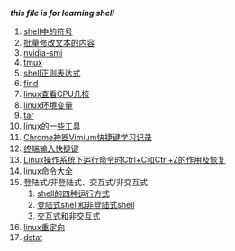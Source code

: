 ___this file is for learning shell___   

1.  [shell中的符号](https://www.jb51.net/article/120595.htm)   
2.  [批量修改文本的内容](https://blog.csdn.net/qq_21101587/article/details/81203767)    
3.  [nvidia-smi](https://blog.csdn.net/C\_chuxin/article/details/82993350)  
4.  [tmux](http://www.ruanyifeng.com/blog/2019/10/tmux.html)    
9.  [shell正则表达式](https://man.linuxde.net/docs/shell\_regex.html)
10.  [find](https://blog.csdn.net/stepbystepto/article/details/80851466)  
11.  [linux查看CPU几核](https://www.cnblogs.com/xd502djj/archive/2011/02/28/1967350.html)    
12.  [linux环境变量](https://www.jianshu.com/p/ac2bc0ad3d74)   
13.  [tar](http://linux.51yip.com/search/tar)      
14.  [linux的一些工具]( https://linuxtools-rst.readthedocs.io/zh_CN/latest/base/index.html)    
15.  [Chrome神器Vimium快捷键学习记录](http://www.cppblog.com/deercoder/archive/2011/10/22/158886.html)   
16.  [终端输入快捷键](https://www.cnblogs.com/nucdy/p/5251659.html)   
17.  [Linux操作系统下运行命令时Ctrl+C和Ctrl+Z的作用及恢复](https://blog.csdn.net/onlyou930/article/details/6543167)    
18.  [linux命令大全]( https://man.linuxde.net/)   
19.  登陆式/非登陆式、交互式/非交互式      
     1.  [shell的四种运行方式](http://c.biancheng.net/view/3045.html)   
     2.  [登陆式shell和非登陆式shell](https://www.shuzhiduo.com/A/A2dmBl8qze/)    
     3.  [交互式和非交互式](https://blog.csdn.net/gui951753/article/details/79154496)   
20.  [linux重定向]( https://blog.csdn.net/liucy007/article/details/90207830)    
21.  [dstat](https://www.cnblogs.com/vincent-hv/p/3358194.html)       
